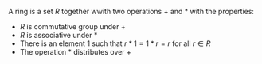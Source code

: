 A ring is a set $R$ together wwith two operations $+$ and $*$ with the properties:
* $R$ is commutative group under $+$
* $R$ is associative under $*$
* There is an element 1 such that $r * 1 = 1 *r = r$ for all $r \in R$
* The operation $*$ distributes over $+$
